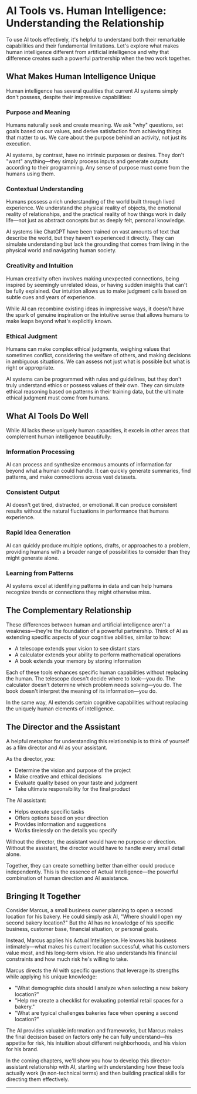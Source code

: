 # AI Tools vs. Human Intelligence: Understanding the Relationship


To use AI tools effectively, it's helpful to understand both their remarkable capabilities and their fundamental limitations. Let's explore what makes human intelligence different from artificial intelligence and why that difference creates such a powerful partnership when the two work together.


## What Makes Human Intelligence Unique


Human intelligence has several qualities that current AI systems simply don't possess, despite their impressive capabilities:


### Purpose and Meaning


Humans naturally seek and create meaning. We ask "why" questions, set goals based on our values, and derive satisfaction from achieving things that matter to us. We care about the purpose behind an activity, not just its execution.


AI systems, by contrast, have no intrinsic purposes or desires. They don't "want" anything—they simply process inputs and generate outputs according to their programming. Any sense of purpose must come from the humans using them.


### Contextual Understanding


Humans possess a rich understanding of the world built through lived experience. We understand the physical reality of objects, the emotional reality of relationships, and the practical reality of how things work in daily life—not just as abstract concepts but as deeply felt, personal knowledge.


AI systems like ChatGPT have been trained on vast amounts of text that describe the world, but they haven't experienced it directly. They can simulate understanding but lack the grounding that comes from living in the physical world and navigating human society.


### Creativity and Intuition


Human creativity often involves making unexpected connections, being inspired by seemingly unrelated ideas, or having sudden insights that can't be fully explained. Our intuition allows us to make judgment calls based on subtle cues and years of experience.


While AI can recombine existing ideas in impressive ways, it doesn't have the spark of genuine inspiration or the intuitive sense that allows humans to make leaps beyond what's explicitly known.


### Ethical Judgment


Humans can make complex ethical judgments, weighing values that sometimes conflict, considering the welfare of others, and making decisions in ambiguous situations. We can assess not just what is possible but what is right or appropriate.


AI systems can be programmed with rules and guidelines, but they don't truly understand ethics or possess values of their own. They can simulate ethical reasoning based on patterns in their training data, but the ultimate ethical judgment must come from humans.


## What AI Tools Do Well


While AI lacks these uniquely human capacities, it excels in other areas that complement human intelligence beautifully:


### Information Processing


AI can process and synthesize enormous amounts of information far beyond what a human could handle. It can quickly generate summaries, find patterns, and make connections across vast datasets.


### Consistent Output


AI doesn't get tired, distracted, or emotional. It can produce consistent results without the natural fluctuations in performance that humans experience.


### Rapid Idea Generation


AI can quickly produce multiple options, drafts, or approaches to a problem, providing humans with a broader range of possibilities to consider than they might generate alone.


### Learning from Patterns


AI systems excel at identifying patterns in data and can help humans recognize trends or connections they might otherwise miss.


## The Complementary Relationship


These differences between human and artificial intelligence aren't a weakness—they're the foundation of a powerful partnership. Think of AI as extending specific aspects of your cognitive abilities, similar to how:

- A telescope extends your vision to see distant stars
- A calculator extends your ability to perform mathematical operations
- A book extends your memory by storing information


Each of these tools enhances specific human capabilities without replacing the human. The telescope doesn't decide where to look—you do. The calculator doesn't determine which problem needs solving—you do. The book doesn't interpret the meaning of its information—you do.


In the same way, AI extends certain cognitive capabilities without replacing the uniquely human elements of intelligence.


## The Director and the Assistant


A helpful metaphor for understanding this relationship is to think of yourself as a film director and AI as your assistant.


As the director, you:
- Determine the vision and purpose of the project
- Make creative and ethical decisions
- Evaluate quality based on your taste and judgment
- Take ultimate responsibility for the final product


The AI assistant:
- Helps execute specific tasks
- Offers options based on your direction
- Provides information and suggestions
- Works tirelessly on the details you specify


Without the director, the assistant would have no purpose or direction. Without the assistant, the director would have to handle every small detail alone.


Together, they can create something better than either could produce independently. This is the essence of Actual Intelligence—the powerful combination of human direction and AI assistance.


## Bringing It Together


Consider Marcus, a small business owner planning to open a second location for his bakery. He could simply ask AI, "Where should I open my second bakery location?" But the AI has no knowledge of his specific business, customer base, financial situation, or personal goals.


Instead, Marcus applies his Actual Intelligence. He knows his business intimately—what makes his current location successful, what his customers value most, and his long-term vision. He also understands his financial constraints and how much risk he's willing to take.


Marcus directs the AI with specific questions that leverage its strengths while applying his unique knowledge:

- "What demographic data should I analyze when selecting a new bakery location?"
- "Help me create a checklist for evaluating potential retail spaces for a bakery."
- "What are typical challenges bakeries face when opening a second location?"


The AI provides valuable information and frameworks, but Marcus makes the final decision based on factors only he can fully understand—his appetite for risk, his intuition about different neighborhoods, and his vision for his brand.


In the coming chapters, we'll show you how to develop this director-assistant relationship with AI, starting with understanding how these tools actually work (in non-technical terms) and then building practical skills for directing them effectively.


---

<div style="page-break-after: always;"></div>
